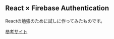## React × Firebase Authentication
Reactの勉強のために試しに作ってみたものです。
<p><a href="https://ralacode.com/blog/post/react-firebase-authentication/" target="_blank">参考サイト</a></p>
